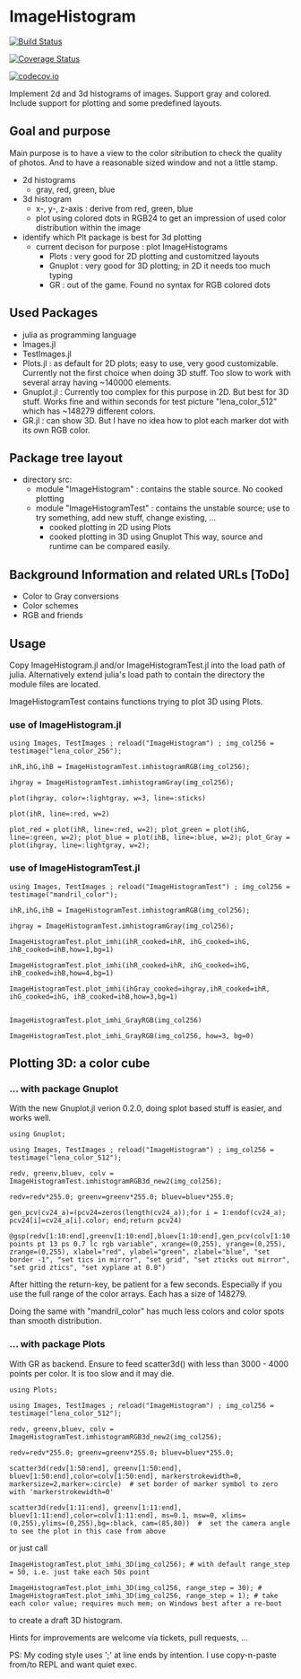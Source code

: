 # ImageHistogram

[![Build Status](https://travis-ci.org/t37w/ImageHistogram.jl.svg?branch=master)](https://travis-ci.org/t37w/ImageHistogram.jl)

[![Coverage Status](https://coveralls.io/repos/t37w/ImageHistogram.jl/badge.svg?branch=master&service=github)](https://coveralls.io/github/t37w/ImageHistogram.jl?branch=master)

[![codecov.io](http://codecov.io/github/t37w/ImageHistogram.jl/coverage.svg?branch=master)](http://codecov.io/github/t37w/ImageHistogram.jl?branch=master)

Implement 2d and 3d histograms of images. Support gray and colored. Include support for plotting and some predefined layouts.

## Goal and purpose
Main purpose is to have a view to the color sitribution to check the quality of photos.
And to have a reasonable sized window and not a little stamp.

* 2d histograms
    + gray, red, green, blue
* 3d histogram
    + x-, y-, z-axis : derive from red, green, blue
    + plot using colored dots in RGB24 to get an impression of used color distribution within the image
* identify which Plt package is best for 3d plotting
    + current decison for purpose :  plot ImageHistograms
        - Plots : very good for 2D plotting and customitzed layouts
        - Gnuplot : very good for 3D plotting; in 2D it needs too much typing
        - GR : out of the game. Found no syntax for RGB colored dots

## Used Packages
* julia as programming language
* Images.jl
* TestImages.jl
* Plots.jl : as default for 2D plots; easy to use, very good customizable. Currently not the first choice when doing 3D stuff. Too slow to work with several array having ~140000 elements.
* Gnuplot.jl : Currently too complex for this purpose in 2D.  But best for 3D stuff. Works fine and within seconds for test picture "lena_color_512" which has ~148279 different colors.
* GR.jl : can show 3D. But I have no idea how to plot each marker dot with its own RGB color.

## Package tree layout
* directory src:
    + module "ImageHistogram" : contains the stable source. No cooked plotting
    + module "ImageHistogramTest" : contains the unstable source; use to try something, add new stuff, change existing, ...
        - cooked plotting in 2D using Plots
        - cooked plotting in 3D using Gnuplot
This way, source and runtime can be compared easily.

## Background Information and related URLs [ToDo]
* Color to Gray conversions
* Color schemes
* RGB and friends

## Usage
Copy ImageHistogram.jl and/or ImageHistogramTest.jl into the load path of julia.
Alternatively extend julia's load path to contain the directory the module files are located.

ImageHistogramTest contains functions trying to plot 3D using Plots.

### use of ImageHistogram.jl

```
using Images, TestImages ; reload("ImageHistogram") ; img_col256 = testimage("lena_color_256");

ihR,ihG,ihB = ImageHistogramTest.imhistogramRGB(img_col256);

ihgray = ImageHistogramTest.imhistogramGray(img_col256);

plot(ihgray, color=:lightgray, w=3, line=:sticks)

plot(ihR, line=:red, w=2)

plot_red = plot(ihR, line=:red, w=2); plot_green = plot(ihG, line=:green, w=2); plot_blue = plot(ihB, line=:blue, w=2); plot_Gray = plot(ihgray, line=:lightgray, w=2);
```

### use of ImageHistogramTest.jl

```
using Images, TestImages ; reload("ImageHistogramTest") ; img_col256 = testimage("mandril_color");

ihR,ihG,ihB = ImageHistogramTest.imhistogramRGB(img_col256);

ihgray = ImageHistogramTest.imhistogramGray(img_col256);

ImageHistogramTest.plot_imhi(ihR_cooked=ihR, ihG_cooked=ihG, ihB_cooked=ihB,how=1,bg=1)

ImageHistogramTest.plot_imhi(ihR_cooked=ihR, ihG_cooked=ihG, ihB_cooked=ihB,how=4,bg=1)

ImageHistogramTest.plot_imhi(ihGray_cooked=ihgray,ihR_cooked=ihR, ihG_cooked=ihG, ihB_cooked=ihB,how=3,bg=1)


ImageHistogramTest.plot_imhi_GrayRGB(img_col256)

ImageHistogramTest.plot_imhi_GrayRGB(img_col256, how=3, bg=0)
```

## Plotting 3D: a color cube
### ... with package Gnuplot

With the new Gnuplot.jl verion 0.2.0, doing splot based stuff is easier, and works well.

```
using Gnuplot;

using Images, TestImages ; reload("ImageHistogram") ; img_col256 = testimage("lena_color_512");

redv, greenv,bluev, colv = ImageHistogramTest.imhistogramRGB3d_new2(img_col256);

redv=redv*255.0; greenv=greenv*255.0; bluev=bluev*255.0;

gen_pcv(cv24_a)=(pcv24=zeros(length(cv24_a));for i = 1:endof(cv24_a); pcv24[i]=cv24_a[i].color; end;return pcv24)

@gsp(redv[1:10:end],greenv[1:10:end],bluev[1:10:end],gen_pcv(colv[1:10:end]),"with points pt 13 ps 0.7 lc rgb variable", xrange=(0,255), yrange=(0,255), zrange=(0,255), xlabel="red", ylabel="green", zlabel="blue", "set border -1", "set tics in mirror", "set grid", "set zticks out mirror", "set grid ztics", "set xyplane at 0.0")
```

After hitting the return-key, be patient for a few seconds. Especially if you use the full range of the color arrays. Each has a size of 148279.

Doing the same with "mandril_color" has much less colors and color spots than smooth distribution.

### ... with package Plots

With GR as backend.
Ensure to feed scatter3d() with less than 3000 - 4000 points per color.  It is too slow and it may die.

```
using Plots;

using Images, TestImages ; reload("ImageHistogram") ; img_col256 = testimage("lena_color_512");

redv, greenv,bluev, colv = ImageHistogramTest.imhistogramRGB3d_new2(img_col256);

redv=redv*255.0; greenv=greenv*255.0; bluev=bluev*255.0;

scatter3d(redv[1:50:end], greenv[1:50:end], bluev[1:50:end],color=colv[1:50:end], markerstrokewidth=0, markersize=2,marker=:circle)  # set border of marker symbol to zero with 'markerstrokewidth=0'

scatter3d(redv[1:11:end], greenv[1:11:end], bluev[1:11:end],color=colv[1:11:end], ms=0.1, msw=0, xlims=(0,255),ylims=(0,255),bg=:black, cam=(85,80))  #  set the camera angle to see the plot in this case from above
```
or just call

```
ImageHistogramTest.plot_imhi_3D(img_col256); # with default range_step = 50, i.e. just take each 50s point

ImageHistogramTest.plot_imhi_3D(img_col256, range_step = 30); # 
ImageHistogramTest.plot_imhi_3D(img_col256, range_step = 1); # take each color value; requires much mem; on Windows best after a re-boot
```

to create a draft 3D histogram.

Hints for improvements are welcome via tickets, pull requests, ...

PS:
My coding style uses ';' at line ends by intention. I use copy-n-paste from/to REPL and want quiet exec.



